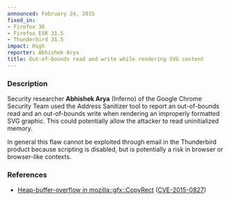 ```yaml
---
announced: February 24, 2015
fixed_in:
- Firefox 36
- Firefox ESR 31.5
- Thunderbird 31.5
impact: High
reporter: Abhishek Arya
title: Out-of-bounds read and write while rendering SVG content
---
```


<h3>Description</h3>

<p><p>Security researcher <strong>Abhishek Arya</strong> (Inferno) of the Google
Chrome Security Team used the Address Sanitizer tool to report an out-of-bounds
read and an out-of-bounds write when rendering an improperly formatted SVG
graphic. This could potentially allow the attacker to read uninitialized memory.
</p>

<p class="note">In general this flaw cannot be exploited through email in the
Thunderbird product because scripting is disabled, but is potentially a risk in
browser or browser-like contexts.</p>

<h3>References</h3>

<ul>
  <li><a href="https://bugzilla.mozilla.org/show_bug.cgi?id=1117304">
       Heap-buffer-overflow in mozilla::gfx::CopyRect</a>
(<a href="http://cve.mitre.org/cgi-bin/cvename.cgi?name=CVE-2015-0827"
class="ex-ref">CVE-2015-0827</a>)</li>
</ul>



